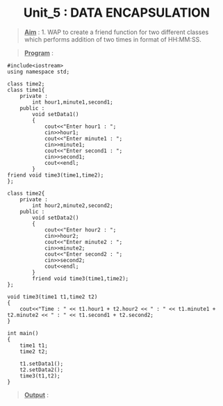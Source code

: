 <center><h1>Unit_5 : DATA ENCAPSULATION</h1></center>

><u>**Aim**</u> : 1. WAP to create a friend function for two different classes
which performs addition of two times in format of
HH:MM:SS.

><u>**Program**</u> : 

    #include<iostream>
    using namespace std;

    class time2;
    class time1{
        private :
            int hour1,minute1,second1;
        public :
            void setData1()
            {
                cout<<"Enter hour1 : ";
                cin>>hour1;
                cout<<"Enter minute1 : ";
                cin>>minute1;
                cout<<"Enter second1 : ";
                cin>>second1;
                cout<<endl;
            }  
    friend void time3(time1,time2);
    };

    class time2{
        private :
            int hour2,minute2,second2;
        public :
            void setData2()
            {
                cout<<"Enter hour2 : ";
                cin>>hour2;
                cout<<"Enter minute2 : ";
                cin>>minute2;
                cout<<"Enter second2 : ";
                cin>>second2;
                cout<<endl;
            }
            friend void time3(time1,time2);
    };

    void time3(time1 t1,time2 t2)
    {
        cout<<"Time : " << t1.hour1 + t2.hour2 << " : " << t1.minute1 + t2.minute2 << " : " << t1.second1 + t2.second2;
    }

    int main()
    {
        time1 t1;
        time2 t2;
        
        t1.setData1();
        t2.setData2();
        time3(t1,t2);
    }

><u>**Output**</u> :

<br>